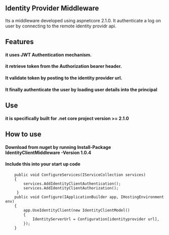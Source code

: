 ## Identity Provider Middleware
  Its a middleware developed using aspnetcore 2.1.0. It authenticate a log on user by connecting to the remote identity providr api. 
  
## Features
  #### it uses JWT Authentication mechanism.
  #### it retrieve token from the Authorization bearer header.
  #### It validate token by posting to the identity provider url.
  #### It finally authenticate the user by loading user details into the principal
  
## Use
  #### it is specifically built for .net core project version >= 2.1.0
  
## How to use
 #### Download from nuget by running Install-Package IdentityClientMiddleware -Version 1.0.4
 #### Include this into your start up code
        public void ConfigureServices(IServiceCollection services)
        {   
            services.AddIdentityClientAuthentication();
            services.AddIdentityClientAuthorization();
         }
        public void Configure(IApplicationBuilder app, IHostingEnvironment env)
        {
            app.UseIdentityClient(new IdentityClientModel()
            {
                IdentityServerUrl = Configuration[identityprovider url],
            });
        }
